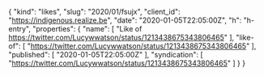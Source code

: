 {
  "kind": "likes",
  "slug": "2020/01/fsujx",
  "client_id": "https://indigenous.realize.be",
  "date": "2020-01-05T22:05:00Z",
  "h": "h-entry",
  "properties": {
    "name": [
      "Like of https://twitter.com/Lucywwatson/status/1213438675343806465"
    ],
    "like-of": [
      "https://twitter.com/Lucywwatson/status/1213438675343806465"
    ],
    "published": [
      "2020-01-05T22:05:00Z"
    ],
    "syndication": [
      "https://twitter.com/Lucywwatson/status/1213438675343806465"
    ]
  }
}
